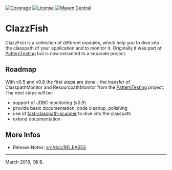 [![Coverage](https://sonarcloud.io/api/project_badges/measure?project=de.aosd.clazzfish%3Aclazzfish&metric=coverage)](https://sonarcloud.io/dashboard?id=de.aosd.clazzfish%3Aclazzfish)
[![License](https://img.shields.io/badge/License-Apache%202.0-blue.svg)](http://www.apache.org/licenses/LICENSE-2.0.html)
[![Maven Central](https://maven-badges.herokuapp.com/maven-central/de.aosd.clazzfish/clazzfish/badge.svg)](https://maven-badges.herokuapp.com/maven-central/de.aosd.clazzfish/clazzfish)

# ClazzFish

ClazzFish is a collection of different modules, which help you to dive into the classpath of your application and to monitor it.
Originally it was part of [PatternTesting](http://patterntesting.org) but is now extracted to a separate project.



## Roadmap

With v0.5 and v0.8 the first stepa are done - the transfer of ClasspathMonitor and ResourcpathMonitor from the [PatternTesting](http://patterntesting.org) project.
The next steps will be:

* support of JDBC monitoring (v0.9)
* provide basic documentation, code cleanup, polishing
* use of [fast-classpath-scanner](https://github.com/lukehutch/fast-classpath-scanner) to dive into the classpath
* extend documentation



## More Infos

* Release Notes: [src/doc/RELEASES](src/doc/RELEASES.adoc)

---
March 2018,
Oli B.
